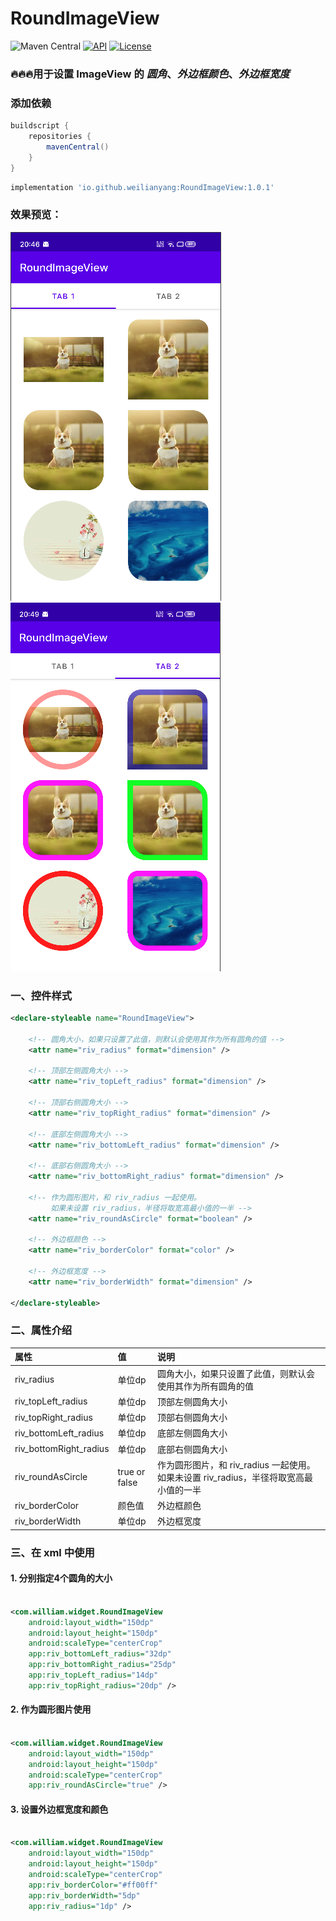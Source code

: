 # RoundImageView

![Maven Central](https://img.shields.io/maven-central/v/io.github.weilianyang/RoundImageView)  [![API](https://img.shields.io/badge/API-18%2B-brightgreen.svg?style=flat)](https://android-arsenal.com/api?level=18)  [![License](https://img.shields.io/badge/License%20-Apache%202-337ab7.svg)](https://github.com/WeiLianYang/GradientTextView/blob/master/LICENSE)

### 🔥🔥🔥用于设置 ImageView 的 *圆角*、*外边框颜色*、*外边框宽度*

### 添加依赖

```groovy
buildscript {
    repositories {
        mavenCentral()
    }
}
```

```groovy
implementation 'io.github.weilianyang:RoundImageView:1.0.1'
```

### 效果预览：

![设置圆角](docs/tab1.png) ![设置外边框](docs/tab2.png)

### 一、控件样式

```xml
<declare-styleable name="RoundImageView">

    <!-- 圆角大小，如果只设置了此值，则默认会使用其作为所有圆角的值 -->
    <attr name="riv_radius" format="dimension" />

    <!-- 顶部左侧圆角大小 -->
    <attr name="riv_topLeft_radius" format="dimension" />

    <!-- 顶部右侧圆角大小 -->
    <attr name="riv_topRight_radius" format="dimension" />

    <!-- 底部左侧圆角大小 -->
    <attr name="riv_bottomLeft_radius" format="dimension" />

    <!-- 底部右侧圆角大小 -->
    <attr name="riv_bottomRight_radius" format="dimension" />

    <!-- 作为圆形图片，和 riv_radius 一起使用。
         如果未设置 riv_radius，半径将取宽高最小值的一半 -->
    <attr name="riv_roundAsCircle" format="boolean" />

    <!-- 外边框颜色 -->
    <attr name="riv_borderColor" format="color" />

    <!-- 外边框宽度 -->
    <attr name="riv_borderWidth" format="dimension" />

</declare-styleable>
```

### 二、属性介绍

| 属性                     | 值             | 说明                                                     |
|:-----------------------|:--------------|:-------------------------------------------------------|
| riv_radius             | 单位dp          | 圆角大小，如果只设置了此值，则默认会使用其作为所有圆角的值                          |
| riv_topLeft_radius     | 单位dp          | 顶部左侧圆角大小                                               |
| riv_topRight_radius    | 单位dp          | 顶部右侧圆角大小                                               |
| riv_bottomLeft_radius  | 单位dp          | 底部左侧圆角大小                                               |
| riv_bottomRight_radius | 单位dp          | 底部右侧圆角大小                                               |
| riv_roundAsCircle      | true or false | 作为圆形图片，和 riv_radius 一起使用。如果未设置 riv_radius，半径将取宽高最小值的一半 |
| riv_borderColor        | 颜色值           | 外边框颜色                                                  |
| riv_borderWidth        | 单位dp          | 外边框宽度                                                  |

### 三、在 xml 中使用

#### 1. 分别指定4个圆角的大小
```xml

<com.william.widget.RoundImageView
    android:layout_width="150dp"
    android:layout_height="150dp"
    android:scaleType="centerCrop"
    app:riv_bottomLeft_radius="32dp"
    app:riv_bottomRight_radius="25dp"
    app:riv_topLeft_radius="14dp"
    app:riv_topRight_radius="20dp" />

```


#### 2. 作为圆形图片使用
```xml

<com.william.widget.RoundImageView
    android:layout_width="150dp"
    android:layout_height="150dp"
    android:scaleType="centerCrop"
    app:riv_roundAsCircle="true" />

```


#### 3. 设置外边框宽度和颜色
```xml

<com.william.widget.RoundImageView
    android:layout_width="150dp"
    android:layout_height="150dp"
    android:scaleType="centerCrop"
    app:riv_borderColor="#ff00ff"
    app:riv_borderWidth="5dp"
    app:riv_radius="1dp" />

```
